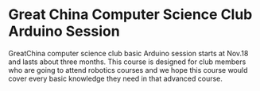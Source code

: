# Great China Computer Science Club Arduino Session
GreatChina computer science club basic Arduino session starts at Nov.18 and lasts about three months.  This course is designed for club members who are going to attend robotics courses and we hope this course would cover every basic knowledge they need in that advanced course.  